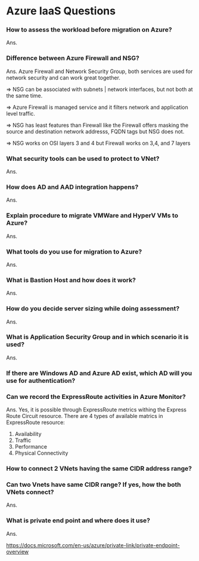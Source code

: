 # Azure IaaS Questions

### How to assess the workload before migration on Azure?

Ans.

### Difference between Azure Firewall and NSG?

Ans. Azure Firewall and Network Security Group, both services are used for network security and can work great together. 

=> NSG can be associated with subnets | network interfaces, but not both at the same time.

=> Azure Firewall is managed service and it filters network and application level traffic.

=> NSG has least features than Firewall like the Firewall offers masking the source and destination network addresss, FQDN tags but NSG does not.

=> NSG works on OSI layers 3 and 4 but Firewall works on 3,4, and 7 layers


### What security tools can be used to protect to VNet?

Ans.

### How does AD and AAD integration happens?

Ans.

### Explain procedure to migrate VMWare and HyperV VMs to Azure?

Ans. 

### What tools do you use for migration to Azure?

Ans.

### What is Bastion Host and how does it work?

Ans.

### How do you decide server sizing while doing assessment?

Ans.

### What is Application Security Group and in which scenario it is used?

Ans.

### If there are Windows AD and Azure AD exist, which AD will you use for authentication?


### Can we record the ExpressRoute activities in Azure Monitor?

Ans. Yes, it is possible through ExpressRoute metrics withing the Express Route Circuit resource. There are 4 types of available matrics in ExpressRoute resource: 
1. Availability
2. Traffic
3. Performance
4. Physical Connectivity

### How to connect 2 VNets having the same CIDR address range?

### Can two Vnets have same CIDR range? If yes, how the both VNets connect?

Ans.

### What is private end point and where does it use?

Ans. 

https://docs.microsoft.com/en-us/azure/private-link/private-endpoint-overview



